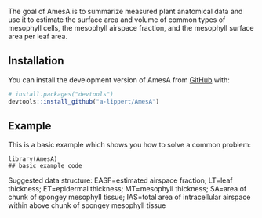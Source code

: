 The goal of AmesA is to summarize measured plant anatomical data and use it to estimate the surface area and volume of common types of mesophyll cells, the mesophyll airspace fraction, and the mesophyll surface area per leaf area. 

## Installation

You can install the development version of AmesA from [GitHub](https://github.com/) with:

``` r
# install.packages("devtools")
devtools::install_github("a-lippert/AmesA")
```

## Example

This is a basic example which shows you how to solve a common problem:

```{r example}
library(AmesA)
## basic example code
```

Suggested data structure: EASF=estimated airspace fraction; LT=leaf thickness; ET=epidermal thickness; MT=mesophyll thickness; SA=area of chunk of spongey mesophyll tissue; IAS=total area of intracellular airspace within above chunk of spongey mesophyll tissue
